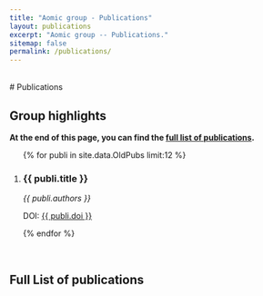 ```yaml
---
title: "Aomic group - Publications"
layout: publications
excerpt: "Aomic group -- Publications."
sitemap: false
permalink: /publications/
---
```


<BR>
# Publications

## Group highlights

**At the end of this page, you can find the [full list of publications](#full-list-of-publications).**
<div id="publications">
  <ol>
    {% for publi in site.data.OldPubs limit:12 %}
      <li class="publi">
        <h3>{{ publi.title }}</h3>
        <p><em>{{ publi.authors }}</em></p>
        <p>DOI: <a href="https://doi.org/{{ publi.doi }}">{{ publi.doi }}</a></p>
      </li>
    {% endfor %}
  </ol>
</div>

<p> &nbsp; </p>


## Full List of publications


